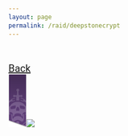 ```yaml
---
layout: page
permalink: /raid/deepstonecrypt
---
```


<html>
<style>
            .my_head
            {
                font-family:    roboto, sans-serif;
                font-size:      25px;
                font-weight:    bold;
            }
   </style>
   <style>
            .my_body
            {
                font-family:    roboto, sans-serif;
                font-size:      20px;
                font-weight:    light;
                
            }
   </style>
<body>

<br>

<br>
<div class="my_body">
<a href="/raid">Back</a><br>
<a href="/raid"><img src="/img/raidbanner/raidpres.png"></a><img src="https://www.bungie.net/common/destiny2_content/icons/8b1bfd1c1ce1cab51d23c78235a6e067.png"><br><br>
<br>